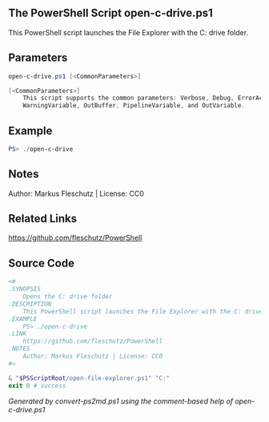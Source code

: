 ## The PowerShell Script **open-c-drive.ps1**

This PowerShell script launches the File Explorer with the C: drive folder.

## Parameters
```powershell
open-c-drive.ps1 [<CommonParameters>]

[<CommonParameters>]
    This script supports the common parameters: Verbose, Debug, ErrorAction, ErrorVariable, WarningAction, 
    WarningVariable, OutBuffer, PipelineVariable, and OutVariable.
```

## Example
```powershell
PS> ./open-c-drive

```

## Notes
Author: Markus Fleschutz | License: CC0

## Related Links
https://github.com/fleschutz/PowerShell

## Source Code
```powershell
<#
.SYNOPSIS
	Opens the C: drive folder
.DESCRIPTION
	This PowerShell script launches the File Explorer with the C: drive folder.
.EXAMPLE
	PS> ./open-c-drive
.LINK
	https://github.com/fleschutz/PowerShell
.NOTES
	Author: Markus Fleschutz | License: CC0
#>

& "$PSScriptRoot/open-file-explorer.ps1" "C:"
exit 0 # success
```

*Generated by convert-ps2md.ps1 using the comment-based help of open-c-drive.ps1*
